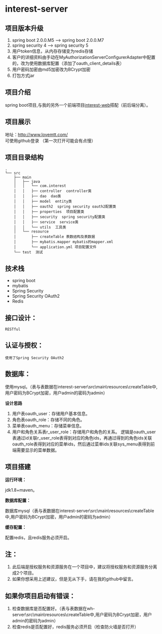 # interest-server

## 项目版本升级

1. spring boot 2.0.0.M5 --> spring boot 2.0.0.M7
2. spring security 4 --> spring security 5
3. 用户token信息，从内存存储变为redis存储
4. 客户的详细资料由手动在MyAuthorizationServerConfigurerAdapter中配置的，改为使用数据库配置（添加了oauth_client_details表）
5. 用户密码加密由md5加密改为BCrypt加密
6. 打包方式jar

## 项目介绍

spring boot项目,与我的另外一个前端项目[interest-web](https://github.com/smallsnail-wh/interest/tree/master/interest-web)搭配（前后端分离）。

## 项目展示

地址：http://www.lovemtt.com/
可使用github登录
（第一次打开可能会有点慢）

项目目录结构
--
```shell
.
└── src
    ├── main  
    │	├── java  
    │	│   └── com.interest 
    │	│	├── controller  controller类
    │	│	├── dao  dao类
    │	│	├── model  entity类
    │	│	├── oauth2  spring security oauth2配置类
    │	│	├── properties  项目配置类
    │	│	├── security  spring security配置类
    │	│	├── service  service类
    │	│	└── utils  工具类
    │	└── resource  
    │	    ├── createTable 表数结构及表数据
    │	    ├── mybatis.mapper mybatis的mapper.xml
    │	    └── application.yml 项目配置文件
    └── test  测试
```

## 技术栈

 - spring boot
 - mybatis
 - Spring Security
 - Spring Security OAuth2
 - Redis

## 接口设计：

	RESTful

## 认证与授权：

	使用了Spring Security OAuth2

## 数据库：

使用mysql。（表与表数据在interest-server\src\main\resources\createTable中,用户密码为BCrypt加密，用户admin的密码为admin）

**设计思路** 

 1. 用户表oauth_user：存储用户基本信息。
 2. 角色表oauth_role：存储不同的角色。
 3. 菜单表oauth_menu：存储菜单信息。
 4. 用户和角色关系表r_user_role：存储用户和角色的关系。 
逻辑是oauth_user表通过id关联r_user_role表得到对应的角色ids，再通过得到的角色ids关联oauth_role表得到对应的菜单ids，然后通过菜单ids关联sys_menu表得到前端需要显示的菜单数据。

## 项目搭建

**运行环境：**

  jdk1.8+maven。
  
 **数据库配置：**
 
 数据库mysql（表与表数据在interest-server\src\main\resources\createTable中,用户密码为BCrypt加密，用户admin的密码为admin） 
 
 **缓存配置：** 
 
  配置redis，且redis服务必须开启。
 
## 注：

 1. 此后端是授权服务和资源服务在一个项目中，建议将授权服务和资源服务分离成2个项目。
 2. 如果你想采用上述建议，但是无从下手，请在我的github中留言。
 
 ## 如果你项目启动有错误：
 
 1. 检查数据库是否配置好。（表与表数据在wh-server\src\main\resources\createTable中,用户密码为BCrypt加密，用户admin的密码为admin）
 2. 检查redis是否配置好，redis服务必须开启（检查防火墙是否打开）
 		
